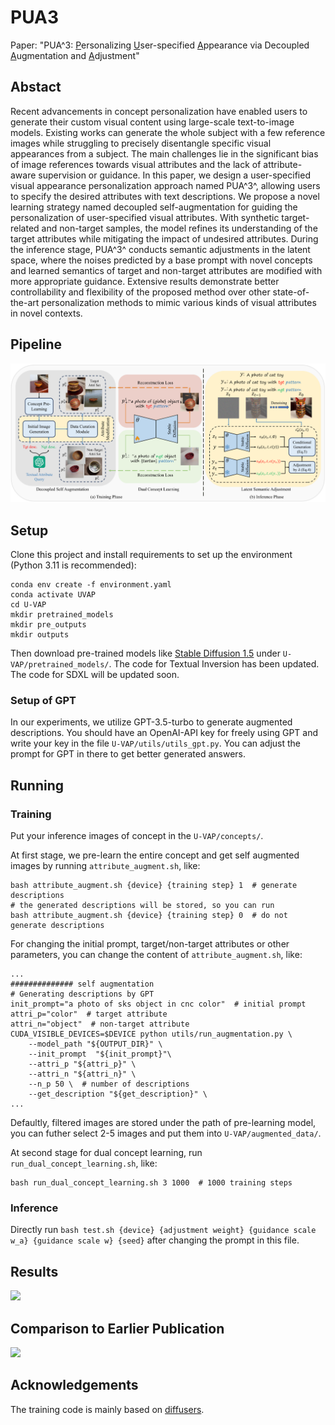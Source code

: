 # PUA3

Paper: "PUA^3: <u>P</u>ersonalizing <ins>U</ins>ser-specified <ins>A</ins>ppearance via Decoupled <ins>A</ins>ugmentation and <ins>A</ins>djustment" 

## Abstact

Recent advancements in concept personalization have enabled users to generate their custom visual content using large-scale text-to-image models. Existing works can generate the whole subject with a few reference images while struggling to precisely disentangle specific visual appearances from a subject. The main challenges lie in the significant bias of image references towards visual attributes and the lack of attribute-aware supervision or guidance.
In this paper, we design a user-specified visual appearance personalization approach named PUA^3^, allowing users to specify the desired attributes with text descriptions. We propose a novel learning strategy named decoupled self-augmentation for guiding the personalization of user-specified visual attributes. With synthetic target-related and non-target samples, the model refines its understanding of the target attributes while mitigating the impact of undesired attributes. During the inference stage, PUA^3^ conducts semantic adjustments in the latent space, where the noises predicted by a base prompt with novel concepts and learned semantics of target and non-target attributes are modified with more appropriate guidance. Extensive results demonstrate better controllability and flexibility of the proposed method over other state-of-the-art personalization methods to mimic various kinds of visual attributes in novel contexts.

## Pipeline

![](assets/pipeline_v2.png)

## Setup

Clone this project and install requirements to set up the environment (Python 3.11 is recommended):
```
conda env create -f environment.yaml
conda activate UVAP
cd U-VAP
mkdir pretrained_models
mkdir pre_outputs
mkdir outputs
```
Then download pre-trained models like [Stable Diffusion 1.5](https://huggingface.co/runwayml/stable-diffusion-v1-5) under ```U-VAP/pretrained_models/```.
The code for Textual Inversion has been updated.
The code for SDXL will be updated soon.

### Setup of GPT

In our experiments, we utilize GPT-3.5-turbo to generate augmented descriptions. You should have an OpenAI-API key for freely using GPT and write your key in the file ```U-VAP/utils/utils_gpt.py```. You can adjust the prompt for GPT in there to get better generated answers.

## Running

### Training

Put your inference images of concept in the ```U-VAP/concepts/```.

At first stage, we pre-learn the entire concept and get self augmented images by running ```attribute_augment.sh```, like:
```
bash attribute_augment.sh {device} {training step} 1  # generate descriptions
# the generated descriptions will be stored, so you can run
bash attribute_augment.sh {device} {training step} 0  # do not generate descriptions
```

For changing the initial prompt, target/non-target attributes or other parameters, you can change the content of ```attribute_augment.sh```, like:
```
...
############## self augmentation
# Generating descriptions by GPT
init_prompt="a photo of sks object in cnc color"  # initial prompt
attri_p="color"  # target attribute
attri_n="object"  # non-target attribute
CUDA_VISIBLE_DEVICES=$DEVICE python utils/run_augmentation.py \
    --model_path "${OUTPUT_DIR}" \
    --init_prompt  "${init_prompt}"\
    --attri_p "${attri_p}" \
    --attri_n "${attri_n}" \
    --n_p 50 \  # number of descriptions
    --get_description "${get_description}" \
...
```

Defaultly, filtered images are stored under the path of pre-learning model, you can futher select 2-5 images and put them into ```U-VAP/augmented_data/```.

At second stage for dual concept learning, run ```run_dual_concept_learning.sh```, like:
```
bash run_dual_concept_learning.sh 3 1000  # 1000 training steps
```

### Inference
Directly run ```bash test.sh {device} {adjustment weight} {guidance scale w_a} {guidance scale w} {seed}``` after changing the prompt in this file.

## Results

![](assets/main_result.png)

## Comparison to Earlier Publication

![](assets/uvap_ablation.png)

<!-- ## Citation

```BibTeX
@inproceedings{wu2024u,
  title={U-VAP: User-specified Visual Appearance Personalization via Decoupled Self Augmentation},
  author={Wu, You and Liu, Kean and Mi, Xiaoyue and Tang, Fan and Cao, Juan and Li, Jintao},
  booktitle={Proceedings of the IEEE/CVF Conference on Computer Vision and Pattern Recognition},
  pages={9482--9491},
  year={2024}
}
``` -->

## Acknowledgements

The training code is mainly based on [diffusers](https://github.com/huggingface/diffusers).
